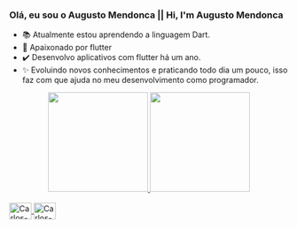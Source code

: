 ### Olá, eu sou o Augusto Mendonca ||  Hi, I'm Augusto Mendonca

- 📚 Atualmente estou aprendendo a linguagem Dart.
- 🍃 Apaixonado por flutter 
- ✔️ Desenvolvo aplicativos com flutter há um ano. 
- ✨ Evoluindo novos conhecimentos e praticando todo dia um pouco, isso faz  com que ajuda no meu desenvolvimento como programador. 


<div align="center">
  <a href="https://github.com/Titoomf">
  <img height="180em" src="https://github-readme-stats.vercel.app/api?username=Titoomf&show_icons=true&theme=dark&include_all_commits=true&count_private=true"/>
  <img height="180em" src="https://github-readme-stats.vercel.app/api/top-langs/?username=Titoomf&layout=compact&langs_count=7&theme=dark"/>
</div>
  
  <div style="display: inline_block"><br>
  <img align="center" alt="Carlos-Dart" height="30" width="40" src="https://cdn.jsdelivr.net/gh/devicons/devicon/icons/dart/dart-original.svg">
  <img align="center" alt="Carlos-Flutter" height="30" width="40" src="https://cdn.jsdelivr.net/gh/devicons/devicon/icons/flutter/flutter-original.svg">
  
</div>
